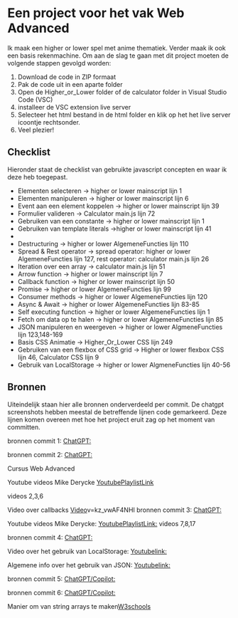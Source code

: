 <h1>Een project voor het vak Web Advanced </h1> 
<p>Ik maak een higher or lower spel met anime thematiek. Verder maak ik ook een basis rekenmachine. Om aan de slag te gaan met dit project moeten de volgende stappen gevolgd worden: </p>

1. Download de code in ZIP formaat
2. Pak de code uit in een aparte folder
3. Open de Higher_or_Lower folder of de calculator folder in Visual Studio Code (VSC)
4. installeer de VSC extension live server
5. Selecteer het html bestand in de html folder en klik op het het live server icoontje rechtsonder.
6. Veel plezier!

<h2>Checklist</h2>
<p>Hieronder staat de checklist van gebruikte javascript concepten en waar ik deze heb toegepast. </p> 

<ul>
    <li>Elementen selecteren -> higher or lower mainscript lijn 1</li>
    <li>Elementen manipuleren -> higher or lower mainscript lijn 6</li>
    <li>Event aan een element koppelen -> higher or lower mainscript lijn 39</li>
    <li>Formulier valideren -> Calculator main.js lijn 72 </li>
    <li>Gebruiken van een constante -> higher or lower mainscript lijn 1</li>
    <li>Gebruiken van template literals ->higher or lower mainscript lijn 41<li>
    <li>Destructuring -> higher or lower AlgemeneFuncties lijn 110</li>
    <li>Spread & Rest operator -> spread operator: higher or lower AlgemeneFuncties lijn 127, rest operator: calculator main.js lijn 26</li>
    <li>Iteration over een array -> calculator main.js lijn 51</li>
    <li>Arrow function -> higher or lower mainscript lijn 7</li>
    <li>Callback function -> higher or lower mainscript lijn 50</li>
    <li>Promise -> higher or lower AlgemeneFuncties lijn 99</li>
    <li>Consumer methods -> higher or lower AlgemeneFuncties lijn 120</li>
    <li>Async & Await -> higher or lower AlgemeneFuncties lijn 83-85</li>
    <li>Self executing function -> higher or lower AlgemeneFuncties lijn 1</li>
    <li>Fetch om data op te halen -> higher or lower AlgemeneFuncties lijn 85</li>
    <li>JSON manipuleren en weergeven -> higher or lower AlgmeneFuncties lijn 123,148-169</li>
    <li>Basis CSS Animatie -> Higher_Or_Lower CSS lijn 249</li>
    <li>Gebruiken van een flexbox of CSS grid -> Higher or  lower flexbox CSS 
    lijn 46, Calculator CSS lijn 9</li>
    <li>Gebruik van LocalStorage -> higher or lower AlgmeneFuncties lijn 40-56</li>
</ul>

<h2>Bronnen</h2>

<p>Uiteindelijk staan hier alle bronnen onderverdeeld per commit. De chatgpt screenshots hebben meestal de betreffende lijnen code gemarkeerd. Deze lijnen komen overeen met hoe het project eruit zag op het moment van committen. </p>


bronnen commit 1:
[ChatGPT:](https://docs.google.com/document/d/1Lo2jp73s9nXXPD-ApCUvF9xzixgoagjj/edit?usp=sharing&ouid=110618404478427787920&rtpof=true&sd=true)

bronnen commit 2:
[ChatGPT:](https://docs.google.com/document/d/1Lo2jp73s9nXXPD-ApCUvF9xzixgoagjj/edit?usp=sharing&ouid=110618404478427787920&rtpof=true&sd=true)

Cursus Web Advanced 

Youtube videos Mike Derycke [YoutubePlaylistLink](https://www.youtube.com/playlist?list=PLGsnrfn8XzXhJUyCxjyvMmHDD-HbL2pDy)

videos 2,3,6

Video over callbacks [Video](https://www.youtube.com/watch?)v=kz_vwAF4NHI
bronnen commit 3:
[ChatGPT:](https://docs.google.com/document/d/1Lo2jp73s9nXXPD-ApCUvF9xzixgoagjj/edit?usp=sharing&ouid=110618404478427787920&rtpof=true&sd=true)

Youtube videos Mike Derycke: 
[YoutubePlaylistLink:](https://www.youtube.com/playlist?list=PLGsnrfn8XzXhJUyCxjyvMmHDD-HbL2pDy)
videos 7,8,17

bronnen commit 4: 
[ChatGPT:](https://docs.google.com/document/d/1Lo2jp73s9nXXPD-ApCUvF9xzixgoagjj/edit?usp=sharing&ouid=110618404478427787920&rtpof=true&sd=true)

Video over het gebruik van LocalStorage:
[Youtubelink:](https://www.youtube.com/watch?v=fYTTUBa-lPc)

Algemene info over het gebruik van JSON: 
[Youtubelink:](https://www.youtube.com/watch?v=iiADhChRriM)


bronnen commit 5: 
[ChatGPT/Copilot:](https://docs.google.com/document/d/1Lo2jp73s9nXXPD-ApCUvF9xzixgoagjj/edit?usp=sharing&ouid=110618404478427787920&rtpof=true&sd=true)

bronnen commit 6:
[ChatGPT/Copilot:](https://docs.google.com/document/d/1Lo2jp73s9nXXPD-ApCUvF9xzixgoagjj/edit?usp=sharing&ouid=110618404478427787920&rtpof=true&sd=true)


Manier om van string arrays te maken[W3schools](https://www.w3schools.com/jsref/jsref_from.asp)





